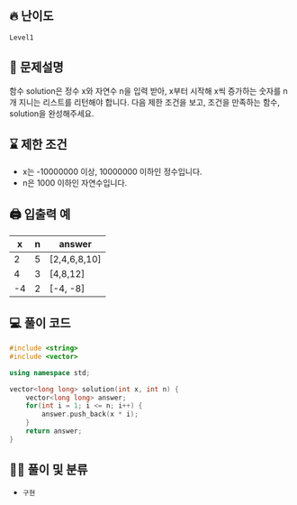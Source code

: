 ## 🔥 난이도
`Level1`

## 📝 문제설명
함수 solution은 정수 x와 자연수 n을 입력 받아, x부터 시작해 x씩 증가하는 숫자를 n개 지니는 리스트를 리턴해야 합니다. 다음 제한 조건을 보고, 조건을 만족하는 함수, solution을 완성해주세요.

## ⌛️ 제한 조건
- x는 -10000000 이상, 10000000 이하인 정수입니다.
- n은 1000 이하인 자연수입니다.

## 🖨  입출력 예
x|n|answer
--|--|--
2|5|[2,4,6,8,10]
4|3|[4,8,12]
-4|2|[-4, -8]

## 💻 풀이 코드
```cpp
#include <string>
#include <vector>

using namespace std;

vector<long long> solution(int x, int n) {
    vector<long long> answer;
    for(int i = 1; i <= n; i++) {
        answer.push_back(x * i);
    }
    return answer;
}
```

## ✍🏻 풀이 및 분류
- `구현`
